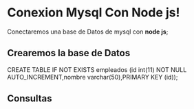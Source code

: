 # Conexion Mysql Con Node js!

Conectaremos una base de Datos de mysql con **node js**;

## Crearemos la base de Datos

CREATE  TABLE  IF NOT EXISTS empleados (id int(11) NOT NULL  AUTO_INCREMENT,nombre varchar(50),PRIMARY  KEY (id));

## Consultas



